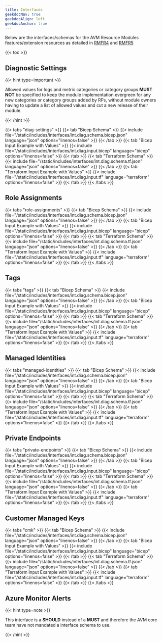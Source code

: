 ```yaml
---
title: Interfaces
geekdocNav: true
geekdocAlign: left
geekdocAnchor: true
---
```


Below are the interfaces/schemas for the AVM Resource Modules features/extension resources as detailed in [RMFR4](/Azure-Verified-Modules/specs/shared/#id-rmfr4---category-composition---avm-consistent-feature--extension-resources-value-add) and [RMFR5](/Azure-Verified-Modules/specs/shared/#id-rmfr5---category-composition---avm-consistent-feature--extension-resources-value-add-interfacesschemas)

{{< toc >}}

## Diagnostic Settings

{{< hint type=important >}}

Allowed values for logs and metric categories or category groups **MUST NOT** be specified to keep the module implementation evergreen for any new categories or category groups added by RPs, without module owners having to update a list of allowed values and cut a new release of their module.

{{< /hint >}}

{{< tabs "diag-settings" >}}
  {{< tab "Bicep Schema" >}}
  {{< include file="/static/includes/interfaces/int.diag.schema.bicep.json" language="json" options="linenos=false" >}}
  {{< /tab >}}
  {{< tab "Bicep Input Example with Values" >}}
  {{< include file="/static/includes/interfaces/int.diag.input.bicep" language="bicep" options="linenos=false" >}}
  {{< /tab >}}
  {{< tab "Terraform Schema" >}}
  {{< include file="/static/includes/interfaces/int.diag.schema.tf.json" language="json" options="linenos=false" >}}
  {{< /tab >}}
  {{< tab "Terraform Input Example with Values" >}}
  {{< include file="/static/includes/interfaces/int.diag.input.tf" language="terraform" options="linenos=false" >}}
  {{< /tab >}}
{{< /tabs >}}

## Role Assignments

{{< tabs "role-assignments" >}}
  {{< tab "Bicep Schema" >}}
  {{< include file="/static/includes/interfaces/int.diag.schema.bicep.json" language="json" options="linenos=false" >}}
  {{< /tab >}}
  {{< tab "Bicep Input Example with Values" >}}
  {{< include file="/static/includes/interfaces/int.diag.input.bicep" language="bicep" options="linenos=false" >}}
  {{< /tab >}}
  {{< tab "Terraform Schema" >}}
  {{< include file="/static/includes/interfaces/int.diag.schema.tf.json" language="json" options="linenos=false" >}}
  {{< /tab >}}
  {{< tab "Terraform Input Example with Values" >}}
  {{< include file="/static/includes/interfaces/int.diag.input.tf" language="terraform" options="linenos=false" >}}
  {{< /tab >}}
{{< /tabs >}}

## Tags

{{< tabs "tags" >}}
  {{< tab "Bicep Schema" >}}
  {{< include file="/static/includes/interfaces/int.diag.schema.bicep.json" language="json" options="linenos=false" >}}
  {{< /tab >}}
  {{< tab "Bicep Input Example with Values" >}}
  {{< include file="/static/includes/interfaces/int.diag.input.bicep" language="bicep" options="linenos=false" >}}
  {{< /tab >}}
  {{< tab "Terraform Schema" >}}
  {{< include file="/static/includes/interfaces/int.diag.schema.tf.json" language="json" options="linenos=false" >}}
  {{< /tab >}}
  {{< tab "Terraform Input Example with Values" >}}
  {{< include file="/static/includes/interfaces/int.diag.input.tf" language="terraform" options="linenos=false" >}}
  {{< /tab >}}
{{< /tabs >}}

## Managed Identities

{{< tabs "managed-identities" >}}
  {{< tab "Bicep Schema" >}}
  {{< include file="/static/includes/interfaces/int.diag.schema.bicep.json" language="json" options="linenos=false" >}}
  {{< /tab >}}
  {{< tab "Bicep Input Example with Values" >}}
  {{< include file="/static/includes/interfaces/int.diag.input.bicep" language="bicep" options="linenos=false" >}}
  {{< /tab >}}
  {{< tab "Terraform Schema" >}}
  {{< include file="/static/includes/interfaces/int.diag.schema.tf.json" language="json" options="linenos=false" >}}
  {{< /tab >}}
  {{< tab "Terraform Input Example with Values" >}}
  {{< include file="/static/includes/interfaces/int.diag.input.tf" language="terraform" options="linenos=false" >}}
  {{< /tab >}}
{{< /tabs >}}

## Private Endpoints

{{< tabs "private-endpoints" >}}
  {{< tab "Bicep Schema" >}}
  {{< include file="/static/includes/interfaces/int.diag.schema.bicep.json" language="json" options="linenos=false" >}}
  {{< /tab >}}
  {{< tab "Bicep Input Example with Values" >}}
  {{< include file="/static/includes/interfaces/int.diag.input.bicep" language="bicep" options="linenos=false" >}}
  {{< /tab >}}
  {{< tab "Terraform Schema" >}}
  {{< include file="/static/includes/interfaces/int.diag.schema.tf.json" language="json" options="linenos=false" >}}
  {{< /tab >}}
  {{< tab "Terraform Input Example with Values" >}}
  {{< include file="/static/includes/interfaces/int.diag.input.tf" language="terraform" options="linenos=false" >}}
  {{< /tab >}}
{{< /tabs >}}

## Customer Managed Keys

{{< tabs "cmk" >}}
  {{< tab "Bicep Schema" >}}
  {{< include file="/static/includes/interfaces/int.diag.schema.bicep.json" language="json" options="linenos=false" >}}
  {{< /tab >}}
  {{< tab "Bicep Input Example with Values" >}}
  {{< include file="/static/includes/interfaces/int.diag.input.bicep" language="bicep" options="linenos=false" >}}
  {{< /tab >}}
  {{< tab "Terraform Schema" >}}
  {{< include file="/static/includes/interfaces/int.diag.schema.tf.json" language="json" options="linenos=false" >}}
  {{< /tab >}}
  {{< tab "Terraform Input Example with Values" >}}
  {{< include file="/static/includes/interfaces/int.diag.input.tf" language="terraform" options="linenos=false" >}}
  {{< /tab >}}
{{< /tabs >}}

## Azure Monitor Alerts

{{< hint type=note >}}

This interface is a **SHOULD** instead of a **MUST** and therefore the AVM core team have not mandated a interface schema to use.

{{< /hint >}}
